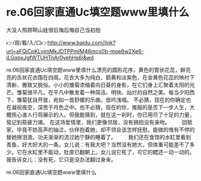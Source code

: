 # re.06回家直通Uc填空题www里填什么
大没人照顾啊山娃很后悔后悔自己当初抱

👉/观/看/入/口👉http://www.baidu.com/link?url=aFQjCpKLyjmMkJDTPPmIM46mcs0b-moe8w2Xe6-iLGqpxJgfWTUHTnAr0yehHs6i&wd

re.06回家直通Uc填空题www里填什么漂亮的圆形花序，黄色的管状花蕊，鲜亮亮的舌状花衣围在四周。花衣大多为纯白、鹅黄和淡紫色，在金黄色花蕊的映衬下清新、雅致又脱俗。小小的雏菊浓缩着向日葵的身影，在它们身上汇聚着太阳的光芒。雏菊很平凡，在平凡中散发着一种简洁、明快、灿烂的自然之美。每当夕阳西下，雏菊犹自开放，宛如一首舒缓的乐曲，低吟浅唱。
不必猜，现在的你确定也在凝视夜空，深思于月色之中。也不必猜，现在的你，推敲的是否下一步人生，大概担心谁人行将展示的人。但我能猜到，就在这一刹时，你已用尽了十足的力量，惦记到筋疲力竭。
	在这场爱情里，我们更像邻居，没有拥抱没有亲吻。
　　回抵家，毕竟不妨高声的抽泣，伙伴抱着她，却不领会该怎样抚慰。能做的惟有不停的替她擦泪液。功夫渐渐的流过她宁静的睡着了。
　　我们还在食馆的水缸里看到青鱼，好大好大的一条。女儿说：有我大吧？当然没有她大，但体重可能差不了多少。它在水缸里不能动，肚皮已翻朝上。女儿说它死了，可它的鳃还一动一动的。我告诉女儿：没有死，它只是没办法翻过身来。

re.06回家直通Uc填空题www里填什么
